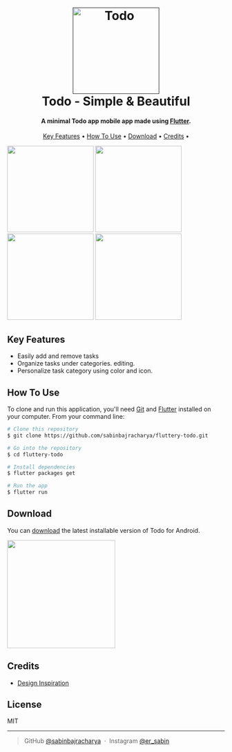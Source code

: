 
<h1 align="center">
  <br>
  <a href=""><img src="https://lh3.googleusercontent.com/WoCgEV-IoxkLTozlfqpxKr_uRTQ7jPFEetLWLTgIVTB4YcrPFpj4LpD9q4XD7Ij2Hos=s360" alt="Todo" width="200"></a>
  <br>
  Todo - Simple & Beautiful
  <br>
</h1>

<h4 align="center">A minimal Todo app mobile app made using <a href="https://flutter.dev" target="_blank">Flutter</a>.</h4>


<p align="center">
  <a href="#key-features">Key Features</a> •
  <a href="#how-to-use">How To Use</a> •
  <a href="#download">Download</a> •
  <a href="#credits">Credits</a> •
</p>

<p float="left">
  <img src="https://itsallwidgets.com/screenshots/app-417.png" width="200" />
  <img src="https://itsallwidgets.com/screenshots/app-417-1.png" width="200" /> 
  <img src="https://itsallwidgets.com/screenshots/app-417-2.png" width="200" />
  <img src="https://itsallwidgets.com/screenshots/app-417-3.png" width="200" />
</p>

## Key Features

* Easily add and remove tasks
* Organize tasks under categories. editing.
* Personalize task category using color and icon. 

## How To Use

To clone and run this application, you'll need [Git](https://git-scm.com) and [Flutter](https://flutter.dev/docs/get-started/install) installed on your computer. From your command line:

```bash
# Clone this repository
$ git clone https://github.com/sabinbajracharya/fluttery-todo.git

# Go into the repository
$ cd fluttery-todo

# Install dependencies
$ flutter packages get

# Run the app
$ flutter run
```

## Download

You can [download](https://play.google.com/store/apps/details?id=com.queenstech.todo) the latest installable version of Todo for Android.

 <a href="https://play.google.com/store/apps/details?id=com.queenstech.todo"><img src="https://play.google.com/intl/en_us/badges/images/generic/ne_badge_web_generic.png" width="250"></a>



## Credits
- [Design Inspiration](https://goo.gl/Y5rd7L)

## License

MIT

---

> GitHub [@sabinbajracharya](https://github.com/sabinbajracharya) &nbsp;&middot;&nbsp;
> Instagram [@er_sabin](https://www.instagram.com/er_sabin/)

